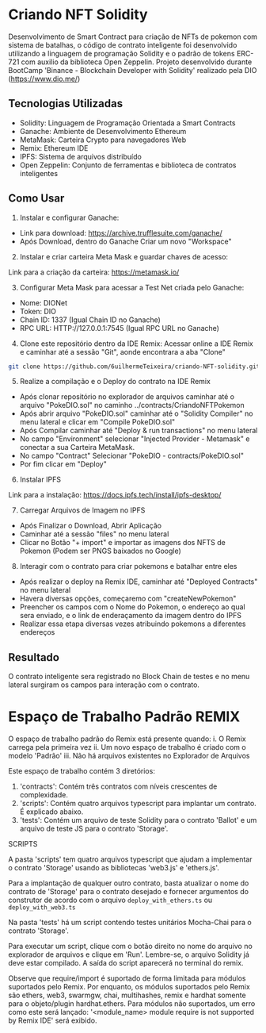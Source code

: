 # Criando NFT Solidity
Desenvolvimento de Smart Contract para criação de NFTs de pokemon com sistema de batalhas, o código de contrato inteligente foi desenvolvido utilizando a linguagem de programação Solidity e o padrão de tokens ERC-721 com auxilio da biblioteca Open Zeppelin.
Projeto desenvolvido durante BootCamp 'Binance - Blockchain Developer with Solidity' realizado pela DIO (https://www.dio.me/)

## Tecnologias Utilizadas

- Solidity: Linguagem de Programação Orientada a Smart Contracts
- Ganache: Ambiente de Desenvolvimento Ethereum
- MetaMask: Carteira Crypto para navegadores Web
- Remix: Ethereum IDE
- IPFS: Sistema de arquivos distribuído
- Open Zeppelin: Conjunto de ferramentas e biblioteca de contratos inteligentes

## Como Usar

1. Instalar e configurar Ganache:
- Link para download: https://archive.trufflesuite.com/ganache/
- Após Download, dentro do Ganache Criar um novo "Workspace"

2. Instalar e criar carteira Meta Mask e guardar chaves de acesso:

Link para a criação da carteira: https://metamask.io/

3. Configurar Meta Mask para acessar a Test Net criada pelo Ganache:
-   Nome: DIONet
-   Token: DIO
-   Chain ID: 1337 (Igual Chain ID no Ganache)
-   RPC URL: HTTP://127.0.0.1:7545 (Igual RPC URL no Ganache)


4. Clone este repositório dentro da IDE Remix:
Acessar online a IDE Remix e caminhar até a sessão "Git", aonde encontrara a aba "Clone"

```bash
git clone https://github.com/6uilhermeTeixeira/criando-NFT-solidity.git
```

5. Realize a compilação e o Deploy do contrato na IDE Remix
- Após clonar repositório no explorador de arquivos caminhar até o arquivo "PokeDIO.sol" no caminho ../contracts/CriandoNFTPokemon
- Após abrir arquivo "PokeDIO.sol" caminhar até o "Solidity Compiler" no menu lateral e clicar em "Compile PokeDIO.sol"
- Após Compilar caminhar até "Deploy & run transactions" no menu lateral
- No campo "Environment" selecionar "Injected Provider - Metamask" e conectar a sua Carteira MetaMask.
- No campo "Contract" Selecionar "PokeDIO - contracts/PokeDIO.sol"
- Por fim clicar em "Deploy"

6. Instalar IPFS

Link para a instalação: https://docs.ipfs.tech/install/ipfs-desktop/

7. Carregar Arquivos de Imagem no IPFS
- Após Finalizar o Download, Abrir Aplicação
- Caminhar até a sessão "files" no menu lateral
- Clicar no Botão "+ import" e importar as imagens dos NFTS de Pokemon (Podem ser PNGS baixados no Google)

8. Interagir com o contrato para criar pokemons e batalhar entre eles
- Após realizar o deploy na Remix IDE, caminhar até "Deployed Contracts" no menu lateral
- Havera diversas opções, começaremo com "createNewPokemon"
- Preencher os campos com o Nome do Pokemon, o endereço ao qual sera enviado, e o link de enderaçamento da imagem dentro do IPFS
- Realizar essa etapa diversas vezes atribuindo pokemons a diferentes endereços


## Resultado

O contrato inteligente sera registrado no Block Chain de testes e no menu lateral surgiram os campos para interação com o contrato.


# Espaço de Trabalho Padrão REMIX

O espaço de trabalho padrão do Remix está presente quando:
i. O Remix carrega pela primeira vez
ii. Um novo espaço de trabalho é criado com o modelo 'Padrão'
iii. Não há arquivos existentes no Explorador de Arquivos

Este espaço de trabalho contém 3 diretórios:

1. 'contracts': Contém três contratos com níveis crescentes de complexidade.
2. 'scripts': Contém quatro arquivos typescript para implantar um contrato. É explicado abaixo.
3. 'tests': Contém um arquivo de teste Solidity para o contrato 'Ballot' e um arquivo de teste JS para o contrato 'Storage'.

SCRIPTS

A pasta 'scripts' tem quatro arquivos typescript que ajudam a implementar o contrato 'Storage' usando as bibliotecas 'web3.js' e 'ethers.js'.

Para a implantação de qualquer outro contrato, basta atualizar o nome do contrato de 'Storage' para o contrato desejado e fornecer argumentos do construtor de acordo
com o arquivo `deploy_with_ethers.ts` ou `deploy_with_web3.ts`

Na pasta 'tests' há um script contendo testes unitários Mocha-Chai para o contrato 'Storage'.

Para executar um script, clique com o botão direito no nome do arquivo no explorador de arquivos e clique em 'Run'. Lembre-se, o arquivo Solidity já deve estar compilado.
A saída do script aparecerá no terminal do remix.

Observe que require/import é suportado de forma limitada para módulos suportados pelo Remix.
Por enquanto, os módulos suportados pelo Remix são ethers, web3, swarmgw, chai, multihashes, remix e hardhat somente para o objeto/plugin hardhat.ethers.
Para módulos não suportados, um erro como este será lançado: '<module_name> module require is not supported by Remix IDE' será exibido.
